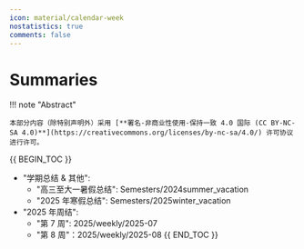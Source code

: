 ```yaml
---
icon: material/calendar-week
nostatistics: true
comments: false
---
```


# Summaries

!!! note "Abstract"

    本部分内容（除特别声明外）采用 [**署名-非商业性使用-保持一致 4.0 国际 (CC BY-NC-SA 4.0)**](https://creativecommons.org/licenses/by-nc-sa/4.0/) 许可协议进行许可。
    
{{ BEGIN_TOC }}
- "学期总结 & 其他":
    - "高三至大一暑假总结": Semesters/2024summer_vacation
    - "2025 年寒假总结": Semesters/2025winter_vacation
- "2025 年周结":
    - "第 7 周": 2025/weekly/2025-07
    - "第 8 周"：2025/weekly/2025-08
{{ END_TOC }}